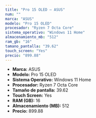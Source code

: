 ```yaml
---
title: "Pro 15 OLED — ASUS"
num: ""
marca: "ASUS"
modelo: "Pro 15 OLED"
procesador: "Ryzen 7 Octa Core"
sistema_operativo: "Windows 11 Home"
almacenamiento_mb: "512"
ram_gb: "16"
tamano_pantalla: "39.62"
touch_screen: "Yes"
precio: "899.88"
---
```

<ul>
<li><strong>Marca:</strong> ASUS</li>
<li><strong>Modelo:</strong> Pro 15 OLED</li>
<li><strong>Sistema Operativo:</strong> Windows 11 Home</li>
<li><strong>Procesador:</strong> Ryzen 7 Octa Core </li>
<li><strong>Tamaño de pantalla:</strong> 39.62</li>
<li><strong>Touch Screen:</strong> Yes</li>
<li><strong>RAM (GB):</strong> 16</li>
<li><strong>Almacenamiento (MB):</strong> 512</li>
<li><strong>Precio:</strong> 899.88</li>
</ul>